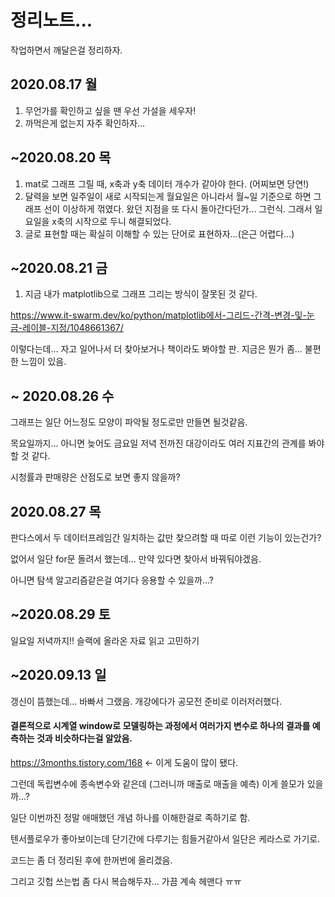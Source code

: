 # 정리노트...

작업하면서 깨달은걸 정리하자.

## 2020.08.17 월

1. 무언가를 확인하고 싶을 땐 우선 가설을 세우자!
2. 까먹은게 없는지 자주 확인하자...

## ~2020.08.20 목

1. mat로 그래프 그릴 때, x축과 y축 데이터 개수가 같아야 한다. (어찌보면 당연!)
2. 달력을 보면 일주일이 새로 시작되는게 월요일은 아니라서 월~일 기준으로 하면 그래프 선이 이상하게 꺾였다. 왔던 지점을 또 다시 돌아간다던가... 그런식. 그래서 일요일을 x축의 시작으로 두니 해결되었다.
3. 글로 표현할 때는 확실히 이해할 수 있는 단어로 표현하자...(은근 어렵다...)

## ~2020.08.21 금

1. 지금 내가 matplotlib으로 그래프 그리는 방식이 잘못된 것 같다. 

https://www.it-swarm.dev/ko/python/matplotlib에서-그리드-간격-변경-및-눈금-레이블-지정/1048661367/

이렇다는데... 자고 일어나서 더 찾아보거나 책이라도 봐야할 판. 지금은 뭔가 좀... 불편한 느낌이 있음.

## ~ 2020.08.26 수

그래프는 일단 어느정도 모양이 파악될 정도로만 만들면 될것같음.

목요일까지... 아니면 늦어도 금요일 저녁 전까진 대강이라도 여러 지표간의 관계를 봐야할 것 같다.

시청률과 판매량은 산점도로 보면 좋지 않을까?

## 2020.08.27 목

판다스에서 두 데이터프레임간 일치하는 값만 찾으려할 때 따로 이런 기능이 있는건가?

없어서 일단 for문 돌려서 했는데... 만약 있다면 찾아서 바꿔둬야겠음. 

아니면 탐색 알고리즘같은걸 여기다 응용할 수 있을까...?

## ~2020.08.29 토 

일요일 저녁까지!! 슬랙에 올라온 자료 읽고 고민하기

## ~2020.09.13 일

갱신이 뜸했는데... 바빠서 그랬음. 개강에다가 공모전 준비로 이러저러했다.

#### 결론적으로 시계열 window로 모델링하는 과정에서 여러가지 변수로 하나의 결과를 예측하는 것과 비슷하다는걸 알았음.

https://3months.tistory.com/168 <- 이게 도움이 많이 됐다.

그런데 독립변수에 종속변수와 같은데 (그러니까 매출로 매출을 예측) 이게 쓸모가 있을까...?

일단 이번까진 정말 애매했던 개념 하나를 이해한걸로 족하기로 함.

텐서플로우가 좋아보이는데 단기간에 다루기는 힘들거같아서 일단은 케라스로 가기로.

코드는 좀 더 정리된 후에 한꺼번에 올리겠음.

그리고 깃헙 쓰는법 좀 다시 복습해두자... 가끔 계속 헤맨다 ㅠㅠ

